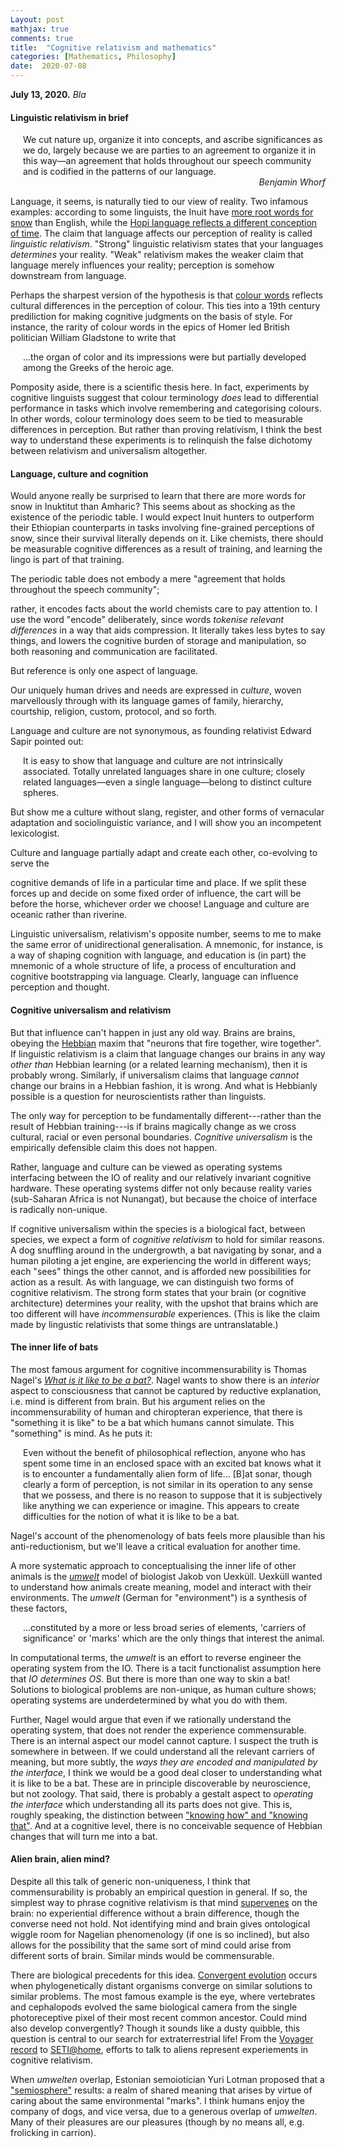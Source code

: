 ```yaml
---
Layout: post
mathjax: true
comments: true
title:  "Cognitive relativism and mathematics"
categories: [Mathematics, Philosophy]
date:  2020-07-08
---
```


**July 13, 2020.** *Bla*

#### Linguistic relativism in brief

<span style="padding-left: 20px; display:block">
We cut nature up, organize it into
concepts, and ascribe significances as we do, largely because we are
parties to an agreement to organize it in this way—an agreement that
holds throughout our speech community and is codified in the patterns
of our language.
</span>

<!-- We dissect nature along lines laid down by our native language. The
categories and types that we isolate from the world of phenomena we do
not find there because they stare every observer in the face; on the
contrary, the world is presented in a kaleidoscope flux of impressions
which has to be organized by our minds—and this means largely by the
linguistic systems of our minds. -->

<div style="text-align: right"><i>Benjamin Whorf</i> </div>

Language, it seems, is naturally tied to our view of reality.
Two infamous examples: according to some linguists, the Inuit have
[more root words for snow](https://en.wikipedia.org/wiki/Eskimo_words_for_snow)
than English, while the
[Hopi language reflects a different conception of time](https://en.wikipedia.org/wiki/Hopi_time_controversy).
The claim that language affects our perception of reality is called
*linguistic relativism*. "Strong" linguistic
relativism states that your languages *determines* your reality.
"Weak" relativism makes the weaker claim that language merely
influences your reality; perception is somehow downstream from
language.

Perhaps the sharpest version of the hypothesis is that
[colour words](https://en.wikipedia.org/wiki/Linguistic_relativity_and_the_color_naming_debate)
reflects cultural differences in the perception of colour.
This ties into a 19th century prediliction for making cognitive
judgments on the basis of style.
For instance, the rarity of colour words in the epics of Homer led
British politician William Gladstone to write that

<span style="padding-left: 20px; display:block">
...the organ of color and its impressions were but partially
developed among the Greeks of the heroic age.
</span>

Pomposity aside, there is a scientific thesis
here.
In fact, experiments by cognitive linguists suggest that colour
terminology *does* lead to differential performance in tasks which involve
remembering and categorising colours.
In other words, colour terminology does seem to be tied to
measurable differences in perception.
But rather than proving relativism, I think the best way to understand
these experiments is to relinquish the false dichotomy between
relativism and universalism altogether.

#### Language, culture and cognition

<!-- The controversy seems amusingly overblown. -->
Would anyone really be surprised to learn that there are more words
for snow in Inuktitut than Amharic?
This seems about as shocking as the existence of the periodic table.
I would expect Inuit hunters to outperform their Ethiopian
counterparts in tasks involving fine-grained perceptions of snow,
since their survival literally depends on it.
Like chemists, there should be measurable cognitive differences as a
result of training, and learning the lingo is part of that training.
<!-- since, like a chemist, they are trained to do so.
Put differently, survival *depends* on measurable cognitive
differences that are plausibly reflected in the language. -->
<!-- There is every reason to suppose there are measurable cognitive
differences; survival depends on it. -->
The periodic table does not embody a mere
"agreement that holds throughout the speech community";
<!-- Certainly it is an agreement, but it not an arbitrary one.-->
rather, it encodes facts about the world chemists care to pay attention to.
I use the word "encode" deliberately, since words *tokenise relevant
differences* in a way that aids compression.
It literally takes less bytes to say things, and lowers the cognitive
burden of storage and manipulation, so both reasoning and
communication are facilitated.

But reference is only one aspect of language.
<!-- Our brain, with its phylogenetic onion skin of drives of abilities, is
 fantastically elaborated in human culture. -->
Our uniquely human drives and needs are expressed in *culture*, woven
marvellously through with its language games of family, hierarchy,
courtship, religion, custom, protocol, and so forth.
<!-- It will also presumably have cultural relevance, with words playing an
important role in the system of concepts, hierarchies, relationships and language
games that human culture is built on.
Tokenises relevant differences is facilitates reasoning and -->
<!-- communication. -->
Language and culture are not synonymous, as founding relativist
Edward Sapir pointed out:

<span style="padding-left: 20px; display:block">
It is easy to show that language and culture are not intrinsically
associated. Totally unrelated languages share in one culture; closely
related languages—even a single language—belong to distinct culture
spheres.
</span>

But show me a culture without slang, register, and other forms of
vernacular adaptation and sociolinguistic variance, and I will show
you an incompetent lexicologist.

Culture and language partially adapt and create each other,
co-evolving to serve the
<!-- slang, patois,  and other vernacular adaptations -->
<!-- All this suggests that language organically co-evolves with -->
<!-- culture and the -->
cognitive demands of life in a particular time and place.
If we split these forces up and decide on some fixed order of
influence, the cart will be before the horse, whichever order we
choose!
Language and culture are oceanic rather than riverine.
<!--Linguistic relativism is wrong, not because language does not affect
thought, but rather, because they organically co-evolve.-->
Linguistic universalism, relativism's opposite number, seems to me to
make the same error of unidirectional generalisation.
A mnemonic, for instance, is a way of shaping cognition with language, and education
is (in part) the mnemonic of a whole structure of life, a process of
enculturation and cognitive bootstrapping via language.
Clearly, language can influence perception and thought.
<!--(Of course, teaching has a strongly social aspect as well, but the -->
<!--point is that the influence is sometimes relatively unilateral, -->
<!--pace universalism.)-->

#### Cognitive universalism and relativism

But that influence can't happen in just any old way.
Brains are brains, obeying the [Hebbian](https://en.wikipedia.org/wiki/Hebbian_theory)
maxim that "neurons that fire together, wire together".
If linguistic relativism is a claim that language changes our brains
in any way *other than* Hebbian learning (or a related learning
mechanism), then it is probably wrong.
Similarly, if universalism claims that language *cannot* change our
brains in a Hebbian fashion, it is wrong.
And what is Hebbianly possible is a question for neuroscientists
rather than linguists.

The only way for perception to be fundamentally different---rather
than the result of Hebbian training---is if brains magically change as we
cross cultural, racial or even personal boundaries.
*Cognitive universalism* is the empirically defensible claim this
does not happen.
<!-- While the version of linguistic universalism just outlined is -->
<!-- wrong, *cognitive universalism* (closer to what most universalists believe)
is more defensible. -->
Rather, language and culture can be viewed as operating systems <!-- *interfaces*-->
interfacing between the IO of reality and our relatively invariant
cognitive hardware.
These operating systems differ not only because reality varies (sub-Saharan Africa is not
Nunangat), but because the choice of interface is radically
non-unique.
<!-- Interfaces differ, since reality differs (sub-Saharan Africa is not
Nunangat), and even for the same local conditions, the choice of -->
<!-- interface is radically non-unique. -->

If cognitive universalism within the species is a biological fact,
between species, we expect a form of *cognitive relativism* to hold
for similar reasons.
A dog snuffling around in the undergrowth, a bat navigating by
sonar, and a human piloting a jet engine, are experiencing the world
in different ways; each "sees" things the other cannot, and is
afforded new possibilities for action as a result.
As with language, we can distinguish two forms of
cognitive relativism.
The strong form states that your brain (or cognitive architecture)
determines your reality, with the upshot that brains which are too
different will have *incommensurable* experiences.
(This is like the claim made by lingustic relativists that some things
are untranslatable.)

#### The inner life of bats

The most famous argument for cognitive incommensurability is
Thomas Nagel's
[*What is it like to be a bat?*](http://www.philosopher.eu/others-writings/nagel-what-is-it-like-to-be-a-bat/).
Nagel wants to show there is an *interior* aspect to consciousness
that cannot be captured by reductive explanation, i.e. mind is
different from brain. But his argument relies on the
incommensurability of human and chiropteran experience, that there is
"something it is like" to be a bat which humans cannot simulate.
This "something" is mind.
As he puts it:

<span style="padding-left: 20px; display:block">
Even without the benefit of philosophical reflection, anyone who has
spent some time in an enclosed space with an excited bat knows what it
is to encounter a fundamentally alien form of life... [B]at sonar,
though clearly a form of perception, is not similar in its operation
to any sense that we possess, and there is no reason to suppose that
it is subjectively like anything we can experience or imagine.
This appears to create difficulties for the notion of what it is like to be a bat.
</span>

Nagel's account of the phenomenology of bats feels more plausible than
his anti-reductionism, but we'll leave a critical evaluation for
another time.

A more systematic approach to conceptualising the inner life of other animals is the
[*umwelt*](https://en.wikipedia.org/wiki/Umwelt) model of biologist Jakob von Uexküll.
Uexküll wanted to understand how animals create meaning, model and
interact with their environments.
The *umwelt* (German for "environment") is a synthesis of these
factors,

<span style="padding-left: 20px; display:block">
...constituted by a more or less broad series of elements, 'carriers of
significance' or 'marks' which are the only things that interest the
animal.
</span>

In computational terms, the *umwelt* is an effort to reverse engineer
the operating system from the IO.
There is a tacit functionalist assumption here that *IO determines OS*.
But there is more than one way to skin a bat!
Solutions to biological problems are non-unique, as human culture
shows; operating systems are underdetermined by what you do with them.

Further, Nagel would argue that even if we rationally understand the
operating system, that does not render the experience commensurable.
There is an internal aspect our model cannot capture.
I suspect the truth is somewhere in between.
If we could understand all the relevant carriers of meaning, but more
subtly, the *ways they are encoded and manipulated by the interface*,
I think we would be a good deal closer to understanding what it is
like to be a bat.
These are in principle discoverable by neuroscience, but not zoology.
That said, there is probably a gestalt aspect to *operating the
interface* which understanding all its parts does not give.
This is, roughly speaking, the distinction between
["knowing how" and "knowing that"](https://plato.stanford.edu/entries/knowledge-how/).
And at a cognitive level, there is no conceivable sequence of Hebbian changes
that will turn me into a bat.

#### Alien brain, alien mind?

Despite all this talk of generic non-uniqueness, I think that
commensurability is probably an empirical question in general.
If so, the simplest way to phrase cognitive relativism is that
mind [supervenes](https://plato.stanford.edu/entries/supervenience/) on the
brain: no experiential difference without a brain difference, though
the converse need not hold.
Not identifying mind and brain gives ontological wiggle
room for Nagelian phenomenology (if one is so inclined), but also allows for
the possibility that the same sort of mind could arise from different
sorts of brain.
Similar minds would be commensurable.

There are biological precedents for this idea.
[Convergent evolution](https://en.wikipedia.org/wiki/Convergent_evolution)
occurs when phylogenetically distant organisms converge on similar
solutions to similar problems.
The most famous example is the eye, where vertebrates and cephalopods
evolved the same biological camera from the single photoreceptive
pixel of their most recent common ancestor.
Could mind also develop convergently?
Though it sounds like a dusty quibble, this question is
central to our search for extraterrestrial life!
From the
[Voyager record](https://en.wikipedia.org/wiki/Voyager_Golden_Record)
to [SETI@home](https://setiathome.berkeley.edu/), efforts to talk to
aliens represent experiements in cognitive relativism.

When *umwelten* overlap, Estonian semoiotician Yuri Lotman proposed
that a ["semiosphere"](https://en.wikipedia.org/wiki/Semiosphere)
results: a realm of shared meaning that arises by virtue of caring
about the same environmental "marks".
I think humans enjoy the company of dogs, and vice versa, due to a
generous overlap of *umwelten*.
Many of their pleasures are our pleasures (though by no means all,
e.g. frolicking in carrion).

<!-- Sometimes, intelligence is lumped into the same category as the eye. But while the camera eye can be described in a sentence---light
passses through a pinhole onto a photoreceptive screen---there is no
simple definition of intelligence current among biologists. --> 

<!-- Let's leave the problem
The natural yardstick for incommensurability is phylogenetic.
The further away you look on the Tree of Life, the greater the
imaginative obstructions, the more exotic the sensory modalities and
carriers of meaning, the more radically different the *umwelten*.
A bat is not "fundamentally alien".
It is a mammal, so we share large chunks of brain function and DNA.
But what if we were to encounter beings from a different Tree altogether?
I would place a very high prior on incommensurability of some sort. -->

<!-- http://www.hutter1.net/ai/uaibook.htm -->

<!-- And it seems like the incomparability between these strange -->
<!-- organisms would be pairwise mutual. An anglerfish and a bat have -->
<!-- about as much in common as a bat and an anglerfish and a human. But there is a whole class -->
<!-- The more pronounced the imaginative obstructions, the more plausible
strong cognitive relativism seems.
But when we look nearby on the Tree of Life, it becomes less so.
I doubt I can simulate an anglerfish, but what about a chimpanzee?
There are no exotic sensory modalities a Nagelian could use as proof
of incommensurability. In fact, their brain is almost identical to
ours. -->
<!-- A human child raised by chimpanzees would probably have the same
gestalt experience as a chimpanzee, and the imaginative obstructions
to human adults are more likely neuroplastic than fundamentally
cognitive. -->
<!-- This is *consistent* with strong cognitive relativism, 
finessed to take cognitive similarity into account.
Similar brains lead to similar realities, so incommensurability itself
is a relative affair.
But there -->
